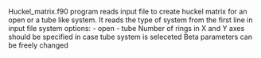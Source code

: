 Huckel_matrix.f90 program reads input file to create huckel matrix for an open or a tube like system.
It reads the type of system from the first line in input file
  system options:
    - open
    - tube
Number of rings in X and Y axes should be specified in case tube system is seleceted
Beta parameters can be freely changed 
